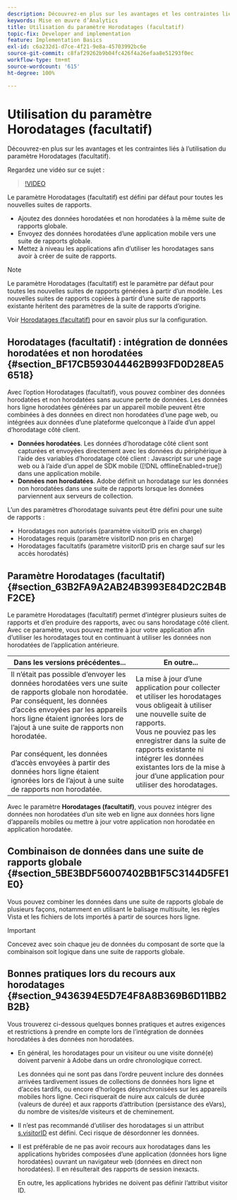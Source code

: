 ```yaml
---
description: Découvrez-en plus sur les avantages et les contraintes liés à l’utilisation du paramètre Horodatages (facultatif).
keywords: Mise en œuvre d’Analytics
title: Utilisation du paramètre Horodatages (facultatif)
topic-fix: Developer and implementation
feature: Implementation Basics
exl-id: c6a232d1-d7ce-4f21-9e8a-45703992bc6e
source-git-commit: c8faf29262b9b04fc426f4a26efaa8e51293f0ec
workflow-type: tm+mt
source-wordcount: '615'
ht-degree: 100%

---
```


# Utilisation du paramètre Horodatages (facultatif)

Découvrez-en plus sur les avantages et les contraintes liés à l’utilisation du paramètre Horodatages (facultatif).

Regardez une vidéo sur ce sujet :

>[!VIDEO](https://video.tv.adobe.com/v/335740/?quality=12)

Le paramètre Horodatages (facultatif) est défini par défaut pour toutes les nouvelles suites de rapports.

* Ajoutez des données horodatées et non horodatées à la même suite de rapports globale.
* Envoyez des données horodatées d’une application mobile vers une suite de rapports globale.
* Mettez à niveau les applications afin d’utiliser les horodatages sans avoir à créer de suite de rapports.

>[!NOTE]
>
>Le paramètre Horodatages (facultatif) est le paramètre par défaut pour toutes les nouvelles suites de rapports générées à partir d’un modèle. Les nouvelles suites de rapports copiées à partir d’une suite de rapports existante héritent des paramètres de la suite de rapports d’origine.

Voir [Horodatages (facultatif)](https://experienceleague.adobe.com/docs/analytics/admin/admin-tools/timestamp-optional.html?lang=fr) pour en savoir plus sur la configuration.

## Horodatages (facultatif) : intégration de données horodatées et non horodatées {#section_BF17CB593044462B993FD0D28EA56518}

Avec l’option Horodatages (facultatif), vous pouvez combiner des données horodatées et non horodatées sans aucune perte de données. Les données hors ligne horodatées générées par un appareil mobile peuvent être combinées à des données en direct non horodatées d’une page web, ou intégrées aux données d’une plateforme quelconque à l’aide d’un appel d’horodatage côté client.

* **Données horodatées**. Les données d’horodatage côté client sont capturées et envoyées directement avec les données du périphérique à l’aide des variables d’horodatage côté client : Javascript sur une page web ou à l’aide d’un appel de SDK mobile ([!DNL offlineEnabled=true]) dans une application mobile.
* **Données non horodatées**. Adobe définit un horodatage sur les données non horodatées dans une suite de rapports lorsque les données parviennent aux serveurs de collection.

L’un des paramètres d’horodatage suivants peut être défini pour une suite de rapports :

* Horodatages non autorisés (paramètre visitorID pris en charge)
* Horodatages requis (paramètre visitorID non pris en charge)
* Horodatages facultatifs (paramètre visitorID pris en charge sauf sur les accès horodatés)

## Paramètre Horodatages (facultatif)  {#section_63B2FA9A2AB24B3993E84D2C2B4BF2CE}

Le paramètre Horodatages (facultatif) permet d’intégrer plusieurs suites de rapports et d’en produire des rapports, avec ou sans horodatage côté client. Avec ce paramètre, vous pouvez mettre à jour votre application afin d’utiliser les horodatages tout en continuant à utiliser les données non horodatées de l’application antérieure.

| Dans les versions précédentes... | En outre... |
|--- |--- |
| Il n’était pas possible d’envoyer les données horodatées vers une suite de rapports globale non horodatée. Par conséquent, les données d’accès envoyées par les appareils hors ligne étaient ignorées lors de l’ajout à une suite de rapports non horodatée. <br/><br/>Par conséquent, les données d’accès envoyées à partir des données hors ligne étaient ignorées lors de l’ajout à une suite de rapports non horodatée. | La mise à jour d’une application pour collecter et utiliser les horodatages vous obligeait à utiliser une nouvelle suite de rapports. <br/>Vous ne pouviez pas les enregistrer dans la suite de rapports existante ni intégrer les données existantes lors de la mise à jour d’une application pour utiliser des horodatages. |

Avec le paramètre **Horodatages (facultatif)**, vous pouvez intégrer des données non horodatées d’un site web en ligne aux données hors ligne d’appareils mobiles ou mettre à jour votre application non horodatée en application horodatée.

## Combinaison de données dans une suite de rapports globale {#section_5BE3BDF56007402BB1F5C3144D5FE1E0}

Vous pouvez combiner les données dans une suite de rapports globale de plusieurs façons, notamment en utilisant le balisage multisuite, les règles Vista et les fichiers de lots importés à partir de sources hors ligne.

>[!IMPORTANT]
>
>Concevez avec soin chaque jeu de données du composant de sorte que la combinaison soit logique dans une suite de rapports globale.

## Bonnes pratiques lors du recours aux horodatages {#section_9436394E5D7E4F8A8B369B6D11BB2B2B}

Vous trouverez ci-dessous quelques bonnes pratiques et autres exigences et restrictions à prendre en compte lors de l’intégration de données horodatées à des données non horodatées.

* En général, les horodatages pour un visiteur ou une visite donné(e) doivent parvenir à Adobe dans un ordre chronologique correct.

   Les données qui ne sont pas dans l’ordre peuvent inclure des données arrivées tardivement issues de collections de données hors ligne et d’accès tardifs, ou encore d’horloges désynchronisées sur les appareils mobiles hors ligne. Ceci risquerait de nuire aux calculs de durée (valeurs de durée) et aux rapports d’attribution (persistance des eVars), du nombre de visites/de visiteurs et de cheminement.

* Il n’est pas recommandé d’utiliser des horodatages si un attribut [s.visitorID](/help/implement/vars/config-vars/visitorid.md) est défini. Ceci risque de désordonner les données.

* Il est préférable de ne pas avoir recours aux horodatages dans les applications hybrides composées d’une application (données hors ligne horodatées) ouvrant un navigateur web (données en direct non horodatées). Il en résulterait des rapports de session inexacts.

   En outre, les applications hybrides ne doivent pas définir l’attribut visitor ID.
